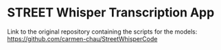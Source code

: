 # STREET Whisper Transcription App

Link to the original repository containing the scripts for the models: https://github.com/carmen-chau/StreetWhisperCode
